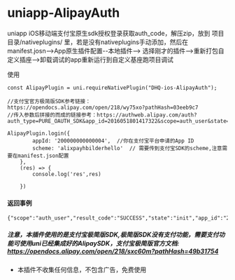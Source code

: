 # uniapp-AlipayAuth
uniapp iOS移动端支付宝原生sdk授权登录获取auth_code，解压zip，放到  项目目录/nativeplugins/   里，若是没有nativeplugins手动添加，然后在manifest.josn-->App原生插件配置--本地插件--> 选择刚才的插件-->重新打包自定义插座-->卸载调试的app重新运行到自定义基座跑项目调试

使用
```
const AlipayPlugin = uni.requireNativePlugin("DHQ-ios-AlipayAuth");

//支付宝官方极简版SDK参考链接：https://opendocs.alipay.com/open/218/wy75xo?pathHash=03eeb9c7
//传入参数后拼接的而成的链接参考：https://authweb.alipay.com/auth?auth_type=PURE_OAUTH_SDK&app_id=2016051801417322&scope=auth_user&state=init
    
AlipayPlugin.login({
		appId: '200000000000004',  //你在支付宝平台申请的App ID
		scheme: 'alixpayhbilderhello'  // 需要传到支付宝SDK的scheme,注意需要在manifest.json配置
	},
	(res) => {
		console.log('res',res)
						
	})

```
#### 返回事例

```
{"scope":"auth_user","result_code":"SUCCESS","state":"init","app_id":"2xxxxxxxxxxxx4","auth_code":"xxxxxxxxxxxxxxxxx"}

```



##### 注意，本插件使用的是支付宝极简版SDK,极简版SDK没有支付功能，需要支付功能可使用uni已经集成好的AlipaySDK，支付宝极简版官方文档: https://opendocs.alipay.com/open/218/sxc60m?pathHash=49b31754

* 本插件不收集任何信息，不包含广告，免费使用
